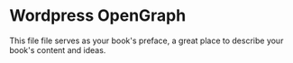 Wordpress OpenGraph
=======

This file file serves as your book's preface, a great place to describe your book's content and ideas.
